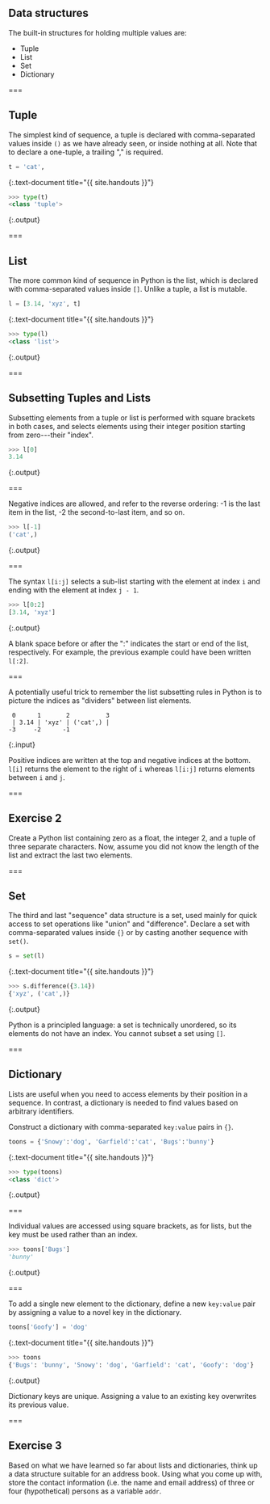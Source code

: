 ---
---

## Data structures

The built-in structures for holding multiple values are:

- Tuple
- List
- Set
- Dictionary

===

## Tuple

The simplest kind of sequence, a tuple is declared with comma-separated values inside `()` as we have already seen, or inside nothing at all. Note that to declare a one-tuple, a trailing "," is required.


~~~python
t = 'cat',
~~~
{:.text-document title="{{ site.handouts }}"}



~~~python
>>> type(t)
<class 'tuple'>
~~~
{:.output}



===

## List

The more common kind of sequence in Python is the list, which is declared with comma-separated values inside `[]`. Unlike a tuple, a list is mutable.


~~~python
l = [3.14, 'xyz', t]
~~~
{:.text-document title="{{ site.handouts }}"}



~~~python
>>> type(l)
<class 'list'>
~~~
{:.output}



===

## Subsetting Tuples and Lists

Subsetting elements from a tuple or list is performed with square brackets in both cases, and selects elements using their integer position starting from zero---their "index".


~~~python
>>> l[0]
3.14
~~~
{:.output}



===

Negative indices are allowed, and refer to the reverse ordering: -1 is the last item in the list, -2 the second-to-last item, and so on.


~~~python
>>> l[-1]
('cat',)
~~~
{:.output}



===

The syntax `l[i:j]` selects a sub-list starting with the element at index
`i` and ending with the element at index `j - 1`.


~~~python
>>> l[0:2]
[3.14, 'xyz']
~~~
{:.output}



A blank space before or after the ":" indicates the start or end of the list,
respectively. For example, the previous example could have been written 
`l[:2]`.

===

A potentially useful trick to remember the list subsetting rules in Python is
to picture the indices as "dividers" between list elements.

```
 0      1       2          3 
 | 3.14 | 'xyz' | ('cat',) |
-3     -2      -1
```
{:.input}

Positive indices are written at the top and negative indices at the bottom. 
`l[i]` returns the element to the right of `i` whereas `l[i:j]` returns
elements between `i` and `j`.

===

## Exercise 2

Create a Python list containing zero as a float, the integer 2, and a tuple of three separate characters. Now, assume you did not know the length of the list and extract the last two elements.

===

## Set

The third and last "sequence" data structure is a set, used mainly for quick access to set operations like "union" and "difference". Declare a set with comma-separated values inside `{}` or by casting another sequence with `set()`.


~~~python
s = set(l)
~~~
{:.text-document title="{{ site.handouts }}"}



~~~python
>>> s.difference({3.14})
{'xyz', ('cat',)}
~~~
{:.output}



Python is a principled language: a set is technically unordered, so its elements do not have an index. You cannot subset a set using `[]`.

===

## Dictionary

Lists are useful when you need to access elements by their position in a
sequence. In contrast, a dictionary is needed to find values based on arbitrary identifiers.

Construct a dictionary with comma-separated `key:value` pairs in `{}`.


~~~python
toons = {'Snowy':'dog', 'Garfield':'cat', 'Bugs':'bunny'}
~~~
{:.text-document title="{{ site.handouts }}"}



~~~python
>>> type(toons)
<class 'dict'>
~~~
{:.output}



===

Individual values are accessed using square brackets, as for lists, but the key must be used rather than an index.


~~~python
>>> toons['Bugs']
'bunny'
~~~
{:.output}



===

To add a single new element to the dictionary, define a new `key:value` pair by assigning a value to a novel key in the dictionary.


~~~python
toons['Goofy'] = 'dog'
~~~
{:.text-document title="{{ site.handouts }}"}



~~~python
>>> toons
{'Bugs': 'bunny', 'Snowy': 'dog', 'Garfield': 'cat', 'Goofy': 'dog'}
~~~
{:.output}



Dictionary keys are unique. Assigning a value to an existing key overwrites its previous value.

===

## Exercise 3

Based on what we have learned so far about lists and dictionaries, think up a data structure suitable for an address book. Using what you come up with, store the contact information (i.e. the name and email address) of three or four (hypothetical) persons as a variable `addr`.

